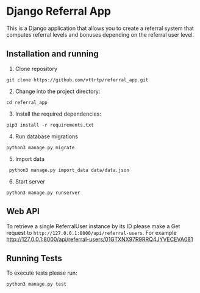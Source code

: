 # Django Referral App

This is a Django application that allows you to create a referral system 
that computes referral levels and bonuses depending on the referral user level.

## Installation and running

1. Clone repository
  ```code bash
  git clone https://github.com/vttrtp/referral_app.git
  ```
2. Change into the project directory:
  ```code bash
  cd referral_app
  ```
3. Install the required dependencies:
  ```code bash
  pip3 install -r requirements.txt
  ```
4. Run database migrations
  ```code bash
  python3 manage.py migrate
  ```
5. Import data
```code bash
 python3 manage.py import_data data/data.json
 ```
6. Start server
```code bash
python3 manage.py runserver
```

## Web API

To retrieve a single ReferralUser instance by its ID please make a Get request to `http://127.0.0.1:8000/api/referral-users`.
For example http://127.0.0.1:8000/api/referral-users/01GTXNX97R9RRQ4JYVECEVA081

## Running Tests

To execute tests please run:
```code bash
python3 manage.py test
```